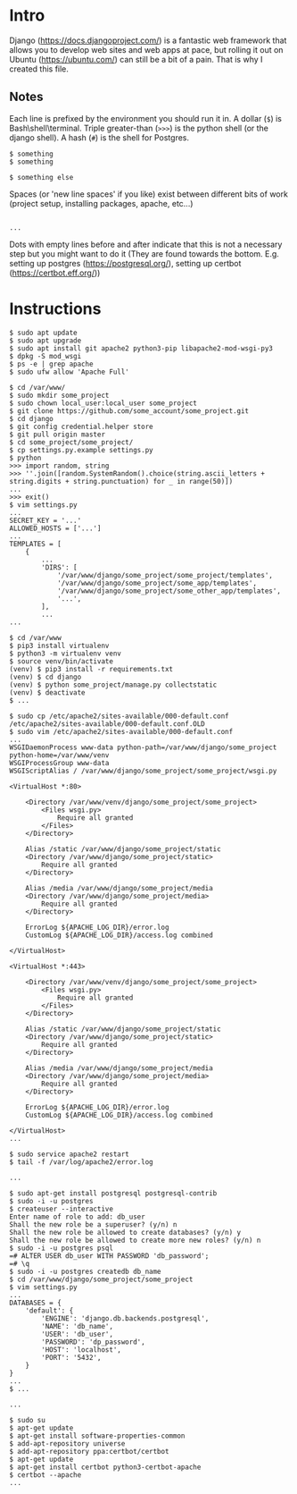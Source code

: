 # Intro
Django (https://docs.djangoproject.com/) is a fantastic web framework that allows you to develop web sites and web apps at pace, but rolling it out on Ubuntu (https://ubuntu.com/) can still be a bit of a pain. That is why I created this file.

## Notes

Each line is prefixed by the environment you should run it in. A dollar (`$`) is Bash\shell\terminal. Triple greater-than (`>>>`) is the python shell (or the django shell). A hash (`#`) is the shell for Postgres.

```
$ something
$ something

$ something else
```

Spaces (or 'new line spaces' if you like) exist between different bits of work (project setup, installing packages, apache, etc...)

```

...

```

Dots with empty lines before and after indicate that this is not a necessary step but you might want to do it (They are found towards the bottom. E.g. setting up postgres (https://postgresql.org/), setting up certbot (https://certbot.eff.org/))

# Instructions

```
$ sudo apt update
$ sudo apt upgrade
$ sudo apt install git apache2 python3-pip libapache2-mod-wsgi-py3
$ dpkg -S mod_wsgi
$ ps -e | grep apache
$ sudo ufw allow 'Apache Full'

$ cd /var/www/
$ sudo mkdir some_project
$ sudo chown local_user:local_user some_project
$ git clone https://github.com/some_account/some_project.git
$ cd django
$ git config credential.helper store
$ git pull origin master
$ cd some_project/some_project/
$ cp settings.py.example settings.py
$ python
>>> import random, string
>>> ''.join([random.SystemRandom().choice(string.ascii_letters + string.digits + string.punctuation) for _ in range(50)])
...
>>> exit()
$ vim settings.py
...
SECRET_KEY = '...'
ALLOWED_HOSTS = ['...']
...
TEMPLATES = [
    {
        ...
        'DIRS': [
            '/var/www/django/some_project/some_project/templates',
            '/var/www/django/some_project/some_app/templates',
            '/var/www/django/some_project/some_other_app/templates',
            '...',
        ],
        ...
...

$ cd /var/www
$ pip3 install virtualenv
$ python3 -m virtualenv venv
$ source venv/bin/activate
(venv) $ pip3 install -r requirements.txt
(venv) $ cd django
(venv) $ python some_project/manage.py collectstatic
(venv) $ deactivate
$ ...

$ sudo cp /etc/apache2/sites-available/000-default.conf /etc/apache2/sites-available/000-default.conf.OLD
$ sudo vim /etc/apache2/sites-available/000-default.conf
...
WSGIDaemonProcess www-data python-path=/var/www/django/some_project python-home=/var/www/venv
WSGIProcessGroup www-data
WSGIScriptAlias / /var/www/django/some_project/some_project/wsgi.py

<VirtualHost *:80>

    <Directory /var/www/venv/django/some_project/some_project>
        <Files wsgi.py>
            Require all granted
        </Files>
    </Directory>

    Alias /static /var/www/django/some_project/static
    <Directory /var/www/django/some_project/static>
        Require all granted
    </Directory>

    Alias /media /var/www/django/some_project/media
    <Directory /var/www/django/some_project/media>
        Require all granted
    </Directory>

    ErrorLog ${APACHE_LOG_DIR}/error.log
    CustomLog ${APACHE_LOG_DIR}/access.log combined

</VirtualHost>

<VirtualHost *:443>

    <Directory /var/www/venv/django/some_project/some_project>
        <Files wsgi.py>
            Require all granted
        </Files>
    </Directory>

    Alias /static /var/www/django/some_project/static
    <Directory /var/www/django/some_project/static>
        Require all granted
    </Directory>

    Alias /media /var/www/django/some_project/media
    <Directory /var/www/django/some_project/media>
        Require all granted
    </Directory>

    ErrorLog ${APACHE_LOG_DIR}/error.log
    CustomLog ${APACHE_LOG_DIR}/access.log combined

</VirtualHost>
...

$ sudo service apache2 restart
$ tail -f /var/log/apache2/error.log

...

$ sudo apt-get install postgresql postgresql-contrib
$ sudo -i -u postgres
$ createuser --interactive
Enter name of role to add: db_user
Shall the new role be a superuser? (y/n) n
Shall the new role be allowed to create databases? (y/n) y
Shall the new role be allowed to create more new roles? (y/n) n
$ sudo -i -u postgres psql
=# ALTER USER db_user WITH PASSWORD 'db_password';
=# \q
$ sudo -i -u postgres createdb db_name
$ cd /var/www/django/some_project/some_project
$ vim settings.py
...
DATABASES = {
    'default': {
        'ENGINE': 'django.db.backends.postgresql',
        'NAME': 'db_name',
        'USER': 'db_user',
        'PASSWORD': 'dp_password',
        'HOST': 'localhost',
        'PORT': '5432',
    }
}
...
$ ...

...

$ sudo su
$ apt-get update
$ apt-get install software-properties-common
$ add-apt-repository universe
$ add-apt-repository ppa:certbot/certbot
$ apt-get update
$ apt-get install certbot python3-certbot-apache
$ certbot --apache
...
```
